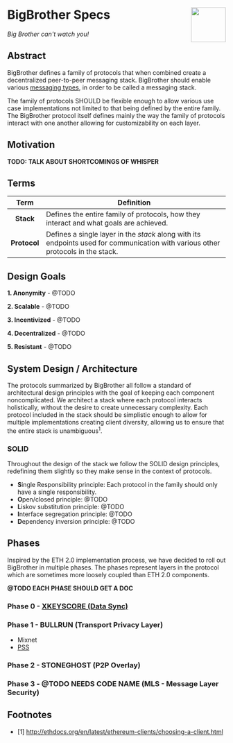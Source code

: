 # BigBrother Specs <img align="right" src="https://thegraphicsfairy.com/wp-content/uploads/2013/10/Free-Public-Domain-Watching-Eye-Image-GraphicsFairy.jpg" height="80px" />

*Big Brother can't watch you!*

## Abstract

BigBrother defines a family of protocols that when combined create a decentralized peer-to-peer messaging stack. BigBrother should enable various [messaging types](message-types.md), in order to be called a messaging stack.

The family of protocols SHOULD be flexible enough to allow various use case implementations not limited to that being defined by the entire family. The BigBrother protocol itself defines mainly the way the family of protocols interact with one another allowing for customizability on each layer.

## Motivation

**TODO: TALK ABOUT SHORTCOMINGS OF WHISPER**

## Terms

| Term | Definition|
|:---:|--|
| **Stack** | Defines the entire family of protocols, how they interact and what goals are achieved. |
| **Protocol** | Defines a single layer in the *stack* along with its endpoints used for communication with various other protocols in the stack.

## Design Goals

**1. Anonymity** - @TODO

**2. Scalable** - @TODO

**3. Incentivized** - @TODO

**4. Decentralized** - @TODO

**5. Resistant** - @TODO

## System Design / Architecture

The protocols summarized by BigBrother all follow a standard of architectural design principles with the goal of keeping each component noncomplicated. We architect a stack where each protocol interacts holistically, without the desire to create unnecessary complexity. Each protocol included in the stack should be simplistic enough to allow for multiple implementations creating client diversity, allowing us to ensure that the entire stack is unambiguous<sup>1</sup>.

### SOLID

Throughout the design of the stack we follow the SOLID design principles, redefining them slightly so they make sense in the context of protocols.

 - **S**ingle Responsibility principle: Each protocol in the family should only have a single responsibility.
 - **O**pen/closed principle: @TODO
 - **L**iskov substitution principle: @TODO
 - **I**nterface segregation principle: @TODO
 - **D**ependency inversion principle: @TODO
 
## Phases

Inspired by the ETH 2.0 implementation process, we have decided to roll out BigBrother in multiple phases. The phases represent layers in the protocol which are sometimes more loosely coupled than ETH 2.0 components.

**@TODO EACH PHASE SHOULD GET A DOC**

### Phase 0 - [XKEYSCORE (Data Sync)](/data_sync/README.md)

### Phase 1 - BULLRUN (Transport Privacy Layer)

 - Mixnet
 - [PSS](https://gist.github.com/zelig/d52dab6a4509125f842bbd0dce1e9440)

### Phase 2 - STONEGHOST (P2P Overlay)

### Phase 3 - @TODO NEEDS CODE NAME (MLS - Message Layer Security)

## Footnotes

- [1] http://ethdocs.org/en/latest/ethereum-clients/choosing-a-client.html

